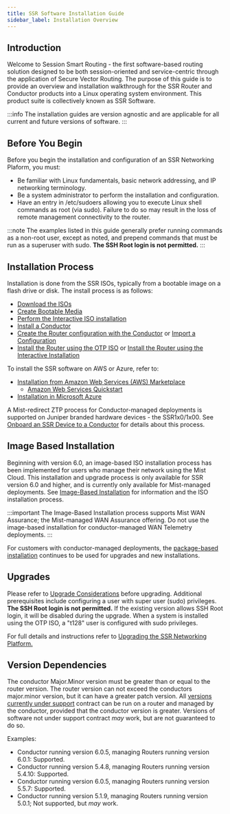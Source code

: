 ```yaml
---
title: SSR Software Installation Guide
sidebar_label: Installation Overview
---
```

## Introduction
Welcome to Session Smart Routing - the first software-based routing solution designed to be both session-oriented and service-centric through the application of Secure Vector Routing. The purpose of this guide is to provide an overview and installation walkthrough for the SSR Router and Conductor products into a Linux operating system environment. This product suite is collectively known as SSR Software.

:::info
The installation guides are version agnostic and are applicable for all current and future versions of software.
:::

## Before You Begin
Before you begin the installation and configuration of an SSR Networking Plaform, you must:
- Be familiar with Linux fundamentals, basic network addressing, and IP networking terminology. 
- Be a system administrator to perform the installation and configuration.
- Have an entry in /etc/sudoers allowing you to execute Linux shell commands as root (via sudo). Failure to do so may result in the loss of remote management connectivity to the router. 

:::note
The examples listed in this guide generally prefer running commands as a non-root user, except as noted, and prepend commands that must be run as a superuser with sudo. **The SSH Root login is not permitted.** 
:::

## Installation Process
Installation is done from the SSR ISOs, typically from a bootable image on a flash drive or disk. The install process is as follows:
- [Download the ISOs](intro_downloading_iso.md)
- [Create Bootable Media](intro_creating_bootable_usb.md)
- [Perform the Interactive ISO installation](intro_installation_bootable_media.mdx) 
- [Install a Conductor](install_conductor_overview.md)
- [Create the Router configuration with the Conductor](intro_basic_router_config.md) or [Import a Configuration](single_conductor_config.md)
- [Install the Router using the OTP ISO](intro_otp_iso_install.mdx) or [Install the Router using the Interactive Installation](intro_installation_bootable_media.mdx)

To install the SSR software on AWS or Azure, refer to: 
 - [Installation from Amazon Web Services (AWS) Marketplace](intro_installation_aws.md)
    - [Amazon Web Services Quickstart](intro_installation_quickstart_aws.md)
 - [Installation in Microsoft Azure](intro_installation_azure.md)   

A Mist-redirect ZTP process for Conductor-managed deployments is supported on Juniper branded hardware devices - the SSR1x0/1x00. See [Onboard an SSR Device to a Conductor](onboard_ssr_to_conductor.md) for details about this process.

## Image Based Installation

Beginning with version 6.0, an image-based ISO installation process has been implemented for users who manage their network using the Mist Cloud. This installation and upgrade process is only available for SSR version 6.0 and higher, and is currently only available for Mist-managed deployments. See [Image-Based Installation](intro_installation_image.md) for information and the ISO installation process.

:::important
The Image-Based Installation process supports Mist WAN Assurance; the Mist-managed WAN Assurance offering. Do not use the image-based installation for conductor-managed WAN Telemetry deployments.
:::

For customers with conductor-managed deployments, the [package-based installation](intro_installation_bootable_media.mdx) continues to be used for upgrades and new installations.

## Upgrades

Please refer to [Upgrade Considerations](intro_upgrade_considerations.md) before upgrading. Additional prerequisites include configuring a user with super user (sudo) privileges. **The SSH Root login is not permitted.** If the existing version allows SSH Root login, it will be disabled during the upgrade. When a system is installed using the OTP ISO, a "t128" user is configured with sudo privileges. 

For full details and instructions refer to [Upgrading the SSR Networking Platform.](intro_upgrading.md)

## Version Dependencies

The conductor Major.Minor version must be greater than or equal to the router version. The router version can not exceed the conductors major.minor version, but it can have a greater patch version. All [versions currently under support](about_support_policy.md) contract can be run on a router and managed by the conductor, provided that the conductor version is greater. Versions of software not under support contract *may* work, but are not guaranteed to do so.  

Examples:
- Conductor running version 6.0.5, managing Routers running version 6.0.1: Supported.
- Conductor running version 5.4.8, managing Routers running version 5.4.10: Supported.
- Conductor running version 6.0.5, managing Routers running version 5.5.7: Supported.
- Conductor running version 5.1.9, managing Routers running version 5.0.1; Not supported, but *may* work.
